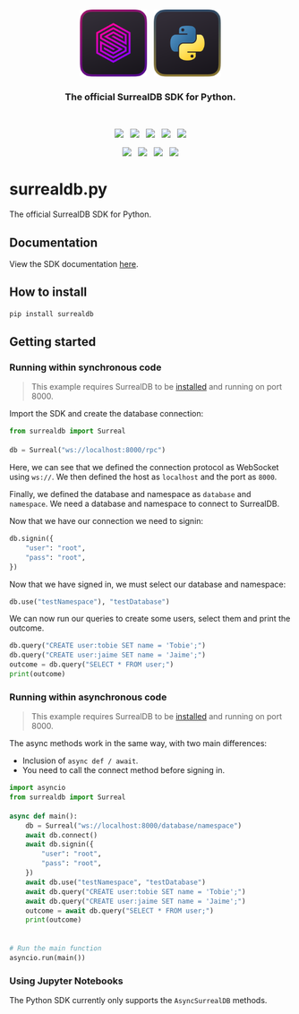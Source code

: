 <br>

<p align="center">
	<img width=120 src="https://raw.githubusercontent.com/surrealdb/icons/main/surreal.svg" />
	&nbsp;
	<img width=120 src="https://raw.githubusercontent.com/surrealdb/icons/main/python.svg" />
</p>

<h3 align="center">The official SurrealDB SDK for Python.</h3>

<br>

<p align="center">
	<a href="https://github.com/surrealdb/surrealdb.py"><img src="https://img.shields.io/badge/status-beta-ff00bb.svg?style=flat-square"></a>
	&nbsp;
	<a href="https://surrealdb.com/docs/integration/libraries/javascript"><img src="https://img.shields.io/badge/docs-view-44cc11.svg?style=flat-square"></a>
	&nbsp;
	<a href="https://pypi.org/project/surrealdb/"><img src="https://img.shields.io/pypi/v/surrealdb?style=flat-square"></a>
    &nbsp;
    <a href="https://pypi.org/project/surrealdb/"><img src="https://img.shields.io/pypi/dm/surrealdb?style=flat-square"></a>    
	&nbsp;
	<a href="https://pypi.org/project/surrealdb/"><img src="https://img.shields.io/pypi/pyversions/surrealdb?style=flat-square"></a>
</p>

<p align="center">
	<a href="https://surrealdb.com/discord"><img src="https://img.shields.io/discord/902568124350599239?label=discord&style=flat-square&color=5a66f6"></a>
	&nbsp;
    <a href="https://twitter.com/surrealdb"><img src="https://img.shields.io/badge/twitter-follow_us-1d9bf0.svg?style=flat-square"></a>
    &nbsp;
    <a href="https://www.linkedin.com/company/surrealdb/"><img src="https://img.shields.io/badge/linkedin-connect_with_us-0a66c2.svg?style=flat-square"></a>
    &nbsp;
    <a href="https://www.youtube.com/channel/UCjf2teVEuYVvvVC-gFZNq6w"><img src="https://img.shields.io/badge/youtube-subscribe-fc1c1c.svg?style=flat-square"></a>
</p>

# surrealdb.py

The official SurrealDB SDK for Python.

## Documentation

View the SDK documentation [here](https://surrealdb.com/docs/integration/libraries/python).

## How to install

```sh
pip install surrealdb
```

## Getting started

### Running within synchronous code

> This example requires SurrealDB to be [installed](https://surrealdb.com/install) and running on port 8000.

Import the SDK and create the database connection:

```python
from surrealdb import Surreal

db = Surreal("ws://localhost:8000/rpc")
```

Here, we can see that we defined the connection protocol as WebSocket using `ws://`. We then defined the host as `localhost` and the port as `8000`.

Finally, we defined the database and namespace as `database` and `namespace`.
We need a database and namespace to connect to SurrealDB. 

Now that we have our connection we need to signin:

```python
db.signin({
    "user": "root",
    "pass": "root",
})
```

Now that we have signed in, we must select our database and namespace:

```python
db.use("testNamespace"), "testDatabase")
```

We can now run our queries to create some users, select them and print the outcome.

```python
db.query("CREATE user:tobie SET name = 'Tobie';")
db.query("CREATE user:jaime SET name = 'Jaime';")
outcome = db.query("SELECT * FROM user;")
print(outcome)
```

### Running within asynchronous code

> This example requires SurrealDB to be [installed](https://surrealdb.com/install) and running on port 8000.

The async methods work in the same way, with two main differences:
- Inclusion of `async def / await`.
- You need to call the connect method before signing in.

```python
import asyncio
from surrealdb import Surreal

async def main():
    db = Surreal("ws://localhost:8000/database/namespace")
    await db.connect()
    await db.signin({
        "user": "root",
        "pass": "root",
    })
    await db.use("testNamespace", "testDatabase")
    await db.query("CREATE user:tobie SET name = 'Tobie';")
    await db.query("CREATE user:jaime SET name = 'Jaime';")
    outcome = await db.query("SELECT * FROM user;")
    print(outcome)


# Run the main function
asyncio.run(main())
```

### Using Jupyter Notebooks

The Python SDK currently only supports the `AsyncSurrealDB` methods.
